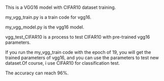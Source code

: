 This is a VGG16 model with CIFAR10 dataset training.

my_vgg_train.py is a train code for vgg16.

my_vgg_model.py is the vgg16 model.

vgg_test_CIFAR10 is a process to test CIFAR10 with pre-trained vgg16 parameters.

If you run the my_vgg_train code with the epoch of 19, you will get the trained parameters of vgg16, and you can use the parameters to test new dataset.Of course, i use CIFAR10 for classification test.

The accuracy can reach 96%.
